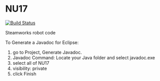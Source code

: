 # NU17

[![Build Status](https://travis-ci.org/FRC125/NU17.svg?branch=master)](https://travis-ci.org/FRC125/NU17)

Steamworks robot code

To Generate a Javadoc for Eclipse:
1) go to Project, Generate Javadoc.
2) Javadoc Command: Locate your Java folder and select javadoc.exe
3) select all of NU17
4) visibility: private
5) click Finish
